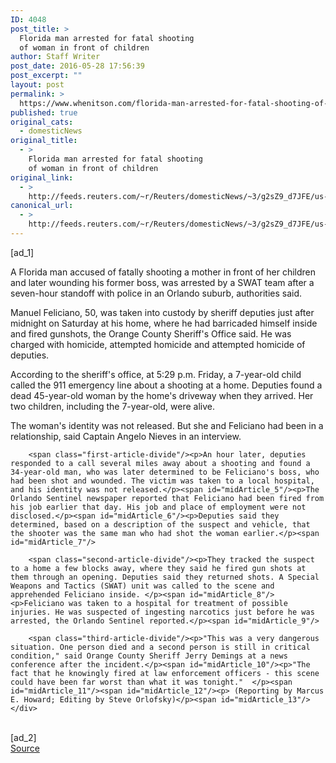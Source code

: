 ```yaml
---
ID: 4048
post_title: >
  Florida man arrested for fatal shooting
  of woman in front of children
author: Staff Writer
post_date: 2016-05-28 17:56:39
post_excerpt: ""
layout: post
permalink: >
  https://www.whenitson.com/florida-man-arrested-for-fatal-shooting-of-woman-in-front-of-children/
published: true
original_cats:
  - domesticNews
original_title:
  - >
    Florida man arrested for fatal shooting
    of woman in front of children
original_link:
  - >
    http://feeds.reuters.com/~r/Reuters/domesticNews/~3/g2sZ9_d7JFE/us-florida-shooting-idUSKCN0YJ0LU
canonical_url:
  - >
    http://feeds.reuters.com/~r/Reuters/domesticNews/~3/g2sZ9_d7JFE/us-florida-shooting-idUSKCN0YJ0LU
---
```

 [ad_1]
<br><div id="articleText">
<span id="midArticle_start"/>

<span id="midArticle_0"/><span class="focusParagraph" readability="6"><p><span class="articleLocatio&lt;/span&gt;n">A Florida man accused of fatally shooting a mother in front of her children and later wounding his former boss, was arrested by a SWAT team after a seven-hour standoff with police in an Orlando suburb, authorities said.</span></p></span><span id="midArticle_1"/><p>Manuel Feliciano, 50, was taken into custody by sheriff deputies just after midnight on Saturday at his home, where he had barricaded himself inside and fired gunshots, the Orange County Sheriff's Office said. He was charged with homicide, attempted homicide and attempted homicide of deputies.</p><span id="midArticle_2"/><p>According to the sheriff's office, at  5:29 p.m. Friday, a 7-year-old child called the 911 emergency line about a shooting at a home. Deputies found a dead 45-year-old woman by the home's driveway when they arrived. Her two children, including the 7-year-old, were alive.</p><span id="midArticle_3"/><p>The woman's identity was not released. But she and Feliciano had been in a relationship, said Captain Angelo Nieves in an interview.</p><span id="midArticle_4"/>
        
        <span class="first-article-divide"/><p>An hour later, deputies responded to a call several miles away about a shooting and found a 34-year-old man, who was later determined to be Feliciano's boss, who had been shot and wounded. The victim was taken to a local hospital, and his identity was not released.</p><span id="midArticle_5"/><p>The Orlando Sentinel newspaper reported that Feliciano had been fired from his job earlier that day. His job and place of employment were not disclosed.</p><span id="midArticle_6"/><p>Deputies said they determined, based on a description of the suspect and vehicle, that the shooter was the same man who had shot the woman earlier.</p><span id="midArticle_7"/>
        
        <span class="second-article-divide"/><p>They tracked the suspect to a home a few blocks away, where they said he fired gun shots at them through an opening. Deputies said they returned shots. A Special Weapons and Tactics (SWAT) unit was called to the scene and apprehended Feliciano inside. </p><span id="midArticle_8"/><p>Feliciano was taken to a hospital for treatment of possible injuries. He was suspected of ingesting narcotics just before he was arrested, the Orlando Sentinel reported.</p><span id="midArticle_9"/>
        
        <span class="third-article-divide"/><p>"This was a very dangerous situation. One person died and a second person is still in critical condition," said Orange County Sheriff Jerry Demings at a news conference after the incident.</p><span id="midArticle_10"/><p>"The fact that he knowingly fired at law enforcement officers - this scene could have been far worst than what it was tonight."  </p><span id="midArticle_11"/><span id="midArticle_12"/><p> (Reporting by Marcus E. Howard; Editing by Steve Orlofsky)</p><span id="midArticle_13"/></div>
<br>[ad_2]
<br><a href="http://feeds.reuters.com/~r/Reuters/domesticNews/~3/g2sZ9_d7JFE/us-florida-shooting-idUSKCN0YJ0LU">Source </a>